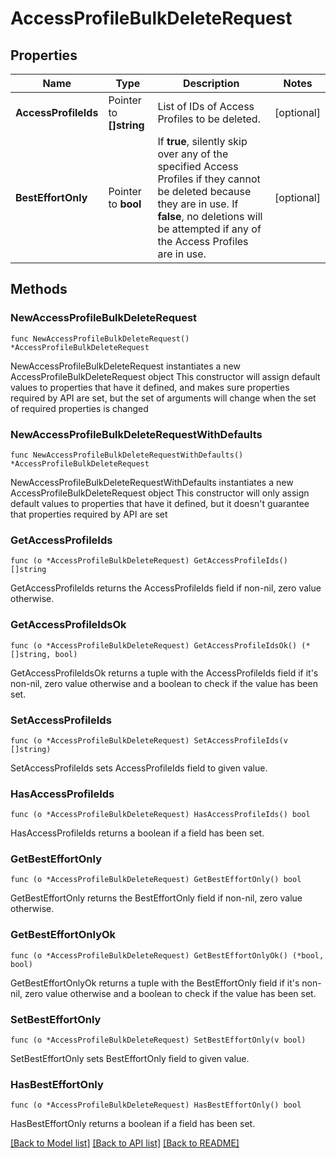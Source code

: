 # AccessProfileBulkDeleteRequest

## Properties

Name | Type | Description | Notes
------------ | ------------- | ------------- | -------------
**AccessProfileIds** | Pointer to **[]string** | List of IDs of Access Profiles to be deleted. | [optional] 
**BestEffortOnly** | Pointer to **bool** | If **true**, silently skip over any of the specified Access Profiles if they cannot be deleted because they are in use. If **false**, no deletions will be attempted if any of the Access Profiles are in use. | [optional] 

## Methods

### NewAccessProfileBulkDeleteRequest

`func NewAccessProfileBulkDeleteRequest() *AccessProfileBulkDeleteRequest`

NewAccessProfileBulkDeleteRequest instantiates a new AccessProfileBulkDeleteRequest object
This constructor will assign default values to properties that have it defined,
and makes sure properties required by API are set, but the set of arguments
will change when the set of required properties is changed

### NewAccessProfileBulkDeleteRequestWithDefaults

`func NewAccessProfileBulkDeleteRequestWithDefaults() *AccessProfileBulkDeleteRequest`

NewAccessProfileBulkDeleteRequestWithDefaults instantiates a new AccessProfileBulkDeleteRequest object
This constructor will only assign default values to properties that have it defined,
but it doesn't guarantee that properties required by API are set

### GetAccessProfileIds

`func (o *AccessProfileBulkDeleteRequest) GetAccessProfileIds() []string`

GetAccessProfileIds returns the AccessProfileIds field if non-nil, zero value otherwise.

### GetAccessProfileIdsOk

`func (o *AccessProfileBulkDeleteRequest) GetAccessProfileIdsOk() (*[]string, bool)`

GetAccessProfileIdsOk returns a tuple with the AccessProfileIds field if it's non-nil, zero value otherwise
and a boolean to check if the value has been set.

### SetAccessProfileIds

`func (o *AccessProfileBulkDeleteRequest) SetAccessProfileIds(v []string)`

SetAccessProfileIds sets AccessProfileIds field to given value.

### HasAccessProfileIds

`func (o *AccessProfileBulkDeleteRequest) HasAccessProfileIds() bool`

HasAccessProfileIds returns a boolean if a field has been set.

### GetBestEffortOnly

`func (o *AccessProfileBulkDeleteRequest) GetBestEffortOnly() bool`

GetBestEffortOnly returns the BestEffortOnly field if non-nil, zero value otherwise.

### GetBestEffortOnlyOk

`func (o *AccessProfileBulkDeleteRequest) GetBestEffortOnlyOk() (*bool, bool)`

GetBestEffortOnlyOk returns a tuple with the BestEffortOnly field if it's non-nil, zero value otherwise
and a boolean to check if the value has been set.

### SetBestEffortOnly

`func (o *AccessProfileBulkDeleteRequest) SetBestEffortOnly(v bool)`

SetBestEffortOnly sets BestEffortOnly field to given value.

### HasBestEffortOnly

`func (o *AccessProfileBulkDeleteRequest) HasBestEffortOnly() bool`

HasBestEffortOnly returns a boolean if a field has been set.


[[Back to Model list]](../README.md#documentation-for-models) [[Back to API list]](../README.md#documentation-for-api-endpoints) [[Back to README]](../README.md)


